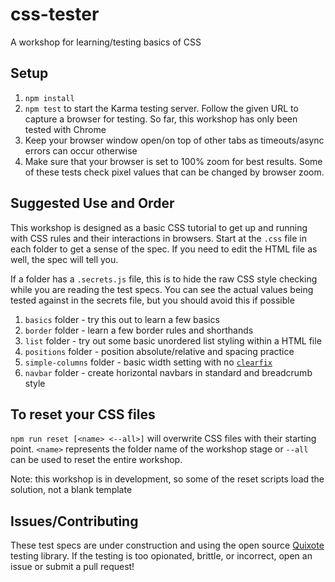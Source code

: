 # css-tester

A workshop for learning/testing basics of CSS

## Setup

1. `npm install`
2. `npm test` to start the Karma testing server. Follow the given URL to capture a browser for testing. So far, this workshop has only been tested with Chrome
3. Keep your browser window open/on top of other tabs as timeouts/async errors can occur otherwise
4. Make sure that your browser is set to 100% zoom for best results. Some of these tests check pixel values that can be changed by browser zoom.

## Suggested Use and Order

This workshop is designed as a basic CSS tutorial to get up and running with CSS rules and their interactions in browsers.
Start at the `.css` file in each folder to get a sense of the spec. If you need to edit the HTML file as well, the spec will tell you.

If a folder has a `.secrets.js` file, this is to hide the raw CSS style checking while you are reading the test specs. You can see the actual values being tested against in the secrets file, but you should avoid this if possible

1. `basics` folder - try this out to learn a few basics
2. `border` folder - learn a few border rules and shorthands
3. `list` folder - try out some basic unordered list styling within a HTML file
4. `positions` folder - position absolute/relative and spacing practice
5. `simple-columns` folder - basic width setting with no [`clearfix`](https://css-tricks.com/snippets/css/clear-fix/)
5. `navbar` folder - create horizontal navbars in standard and breadcrumb style

## To reset your CSS files

`npm run reset [<name> <--all>]` will overwrite CSS files with their starting point. `<name>` represents the folder name of the workshop stage or `--all` can be used to reset the entire workshop.

Note: this workshop is in development, so some of the reset scripts load the solution, not a blank template

## Issues/Contributing

These test specs are under construction and using the open source [Quixote](https://github.com/jamesshore/quixote) testing library. If the testing is too opionated, brittle, or incorrect, open an issue or submit a pull request!